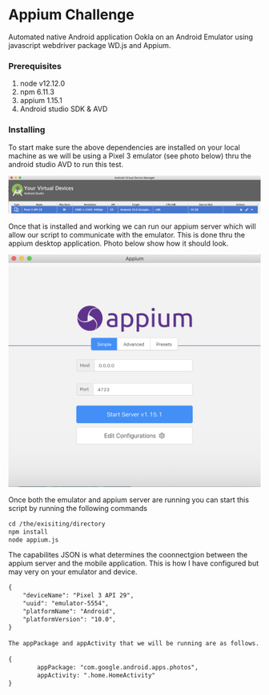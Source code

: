 # Appium Challenge 

 Automated native Android application Ookla on an Android Emulator using javascript webdriver package WD.js and Appium.


### Prerequisites

1. node v12.12.0
2. npm 6.11.3
3. appium 1.15.1
4. Android studio SDK & AVD


### Installing

To start make sure the above dependencies are installed on your local machine as we will be using a Pixel 3 emulator (see photo below) thru the android studio AVD to run this test. 

![Image of AVD](images/avd.png)

Once that is installed and working we can run our appium server which will allow our script to communicate with the emulator. This is done thru the appium desktop application. Photo below show how it should look.

![Image of Appium](images/appium.png)

Once both the emulator and appium server are running you can start this script by running the following commands

```
cd /the/exisiting/directory
npm install
node appium.js
```

The capabilites JSON is what determines the coonnectgion between the appium server and the mobile application. This is how I have configured but may very on your emulator and device. 

```
{ 
    "deviceName": "Pixel 3 API 29", 
    "uuid": "emulator-5554", 
    "platformName": "Android", 
    "platformVersion": "10.0", 
}

The appPackage and appActivity that we will be running are as follows.

{
        appPackage: "com.google.android.apps.photos",
        appActivity: ".home.HomeActivity"
}
```
